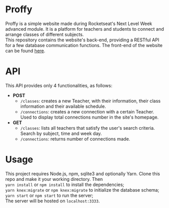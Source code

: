 # Proffy  
Proffy is a simple website made during Rocketseat's Next Level Week advanced module.
It is a platform for teachers and students to connect and arrange classes of different subjects.  
This repository contains the website's back-end, providing a RESTful API for a few database communication functions.
The front-end of the website can be found [here](https://github.com/Vernalhav/nlw-proffy/).

# API  
 This API provides only 4 functionalities, as follows:  
 - **POST**  
    - `/classes`: creates a new Teacher, with their information, their class information and their available schedule.  
    - `/connections`: creates a new connection with a certain Teacher. Used to display total connections number in the site's homepage.
- **GET**
    - `/classes`: lists all teachers that satisfy the user's search criteria. Search by subject, time and week day.  
    - `/connections`: returns number of connections made.


# Usage  
This project requires Node.js, npm, sqlite3 and optionally Yarn.
Clone this repo and make it your working directory. Then  
`yarn install` or `npm install` to install the dependencies;  
`yarn knex:migrate` or `npm knex:migrate` to initialize the database schema;  
`yarn start` or `npm start` to run the server;  
The server will be hosted on `localhost:3333`.
